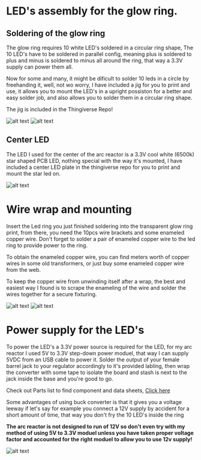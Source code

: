 # LED's assembly for the glow ring.

## Soldering of the glow ring

The glow ring requires 10 white LED's soldered in a circular ring shape, The 10 LED's have to be soldered in parallel config, meaning plus is soldered to plus and minus is soldered to minus all around the ring, that way a 3.3V supply can power them all.

Now for some and many, it might be dificult to solder 10 leds in a circle by freehanding it, well, not wo worry, I have included a jig for you to print and use, it allows you to mount the LED's in a upright possiston for a better and easy solder job, and also allows you to solder them in a circular ring shape.

The jig is included in the Thingiverse Repo!

![alt text](https://github.com/ProgramFreakHD/Tony-Stark-Arc-Reactor-MK1/blob/main/Pictures/Real%20Life%20Pictures/2021_02_23_18_40_IMG_1695.png)
![alt text](https://github.com/ProgramFreakHD/Tony-Stark-Arc-Reactor-MK1/blob/main/Pictures/Fusion%20360%20Pictures/Transparant%20Background/NVIDIA_Share_iF2AldNYLl.png)

## Center LED

The LED I used for the center of the arc reactor is a 3.3V cool white (6500k) star shaped PCB LED, nothing special with the way it's mounted, I have included a center LED plate in the thingiverse repo for you to print and mount the star led on.

![alt text](https://github.com/ProgramFreakHD/Tony-Stark-s-Arc-Reactor-MK1/blob/main/Pictures/Miscellaneous/s55-2241p01wc.jpg)

# Wire wrap and mounting

Insert the Led ring you just finished soldering into the transparent glow ring print, from there, you need the 10pcs wire brackets and some enameled copper wire. Don't forget to solder a pair of enameled copper wire to the led ring to provide power to the ring.

To obtain the enameled copper wire, you can find meters worth of copper wires in some old transformers, or just buy some enameled copper wire from the web.

To keep the copper wire from unwinding itself after a wrap, the best and easiest way I found is to scrape the enameling of the wire and solder the wires together for a secure fixturing.

![alt text](https://github.com/ProgramFreakHD/Tony-Stark-Arc-Reactor-MK1/blob/main/Pictures/Real%20Life%20Pictures/2021_02_23_23_43_IMG_1699.png)
![alt text](https://github.com/ProgramFreakHD/Tony-Stark-Arc-Reactor-MK1/blob/main/Pictures/Real%20Life%20Pictures/2021_02_23_23_45_IMG_1700.png)

# Power supply for the LED's

To power the LED's a 3.3V power source is required for the LED, for my arc reactor I used 5V to 3.3V step-down power moduel, that way I can supply 5VDC from an USB cable to power it. Solder the output of your female barrel jack to your regulator accordingly to it's provided labling, then wrap the converter with some tape to isolate the board and stash is next to the jack inside the base and you're good to go. 

Check out Parts list to find component and data sheets, [Click here](https://github.com/ProgramFreakHD/Tony-Stark-s-Arc-Reactor-MK1/blob/main/Configs/Parts%20list.md)

Some advantages of using buck converter is that it gives you a voltage leeway if let's say for example you connect a 12V supply by accident for a short amount of time, that way you don't fry the 10 LED's inside the ring

**The arc reactor is not designed to run of 12V so don't even try with my method of using 5V to 3.3V moduel unless you have taken proper voltage factor and accounted for the right moduel to allow you to use 12v supply!**

![alt text](https://github.com/ProgramFreakHD/Tony-Stark-s-Arc-Reactor-MK1/blob/main/Pictures/Miscellaneous/1PCS-DC-5V-to-3-3V-Step-Down-Power-Supply-Module-AMS1117-3-3-LDO-800MA.jpg)


